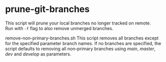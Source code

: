 # prune-git-branches
This script will prune your local branches no longer tracked on remote. <br>
Run with ```-f``` flag to also remove unmerged branches.

remove-non-primary-branches.sh
This script removes all branches except for the specified parameter branch names.
If no branches are specified, the script defaults to removing all non-primary branches using _main_, _master_, _dev_ and _develop_ as parameters.
